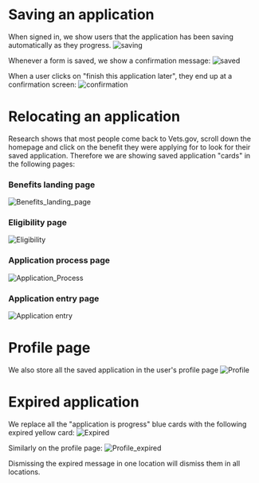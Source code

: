 # Saving an application

When signed in, we show users that the application has been saving automatically as they progress.
![saving](https://github.com/department-of-veterans-affairs/va.gov-team/blob/master/products/global/sip-prefill/sep-2017/saving.png)

Whenever a form is saved, we show a confirmation message:
![saved](https://github.com/department-of-veterans-affairs/va.gov-team/blob/master/products/global/sip-prefill/sep-2017/saved.png)

When a user clicks on "finish this application later", they end up at a confirmation screen:
![confirmation](https://github.com/department-of-veterans-affairs/va.gov-team/blob/master/products/global/sip-prefill/sep-2017/save-confirmation.png)


# Relocating an application

Research shows that most people come back to Vets.gov, scroll down the homepage and click on the benefit they were applying for to look for their saved application. Therefore we are showing saved application "cards" in the following pages:

### Benefits landing page
![Benefits_landing_page](https://github.com/department-of-veterans-affairs/va.gov-team/blob/master/products/global/sip-prefill/sep-2017/pension-lp.png)

### Eligibility page
![Eligibility](https://github.com/department-of-veterans-affairs/va.gov-team/blob/master/products/global/sip-prefill/sep-2017/eligibility.png)

### Application process page
![Application_Process](https://github.com/department-of-veterans-affairs/va.gov-team/blob/master/products/global/sip-prefill/sep-2017/application-process.png)

### Application entry page
![Application entry](https://github.com/department-of-veterans-affairs/va.gov-team/blob/master/products/global/sip-prefill/sep-2017/pension-entry.png)

# Profile page

We also store all the saved application in the user's profile page
![Profile](https://github.com/department-of-veterans-affairs/va.gov-team/blob/master/products/global/sip-prefill/sep-2017/profile.png)

# Expired application

We replace all the "application is progress" blue cards with the following expired yellow card:
![Expired](https://github.com/department-of-veterans-affairs/va.gov-team/blob/master/products/global/sip-prefill/sep-2017/pension-lp-expired.png)

Similarly on the profile page:
![Profile_expired](https://github.com/department-of-veterans-affairs/va.gov-team/blob/master/products/global/sip-prefill/sep-2017/profile-expired.png)

Dismissing the expired message in one location will dismiss them in all locations.
